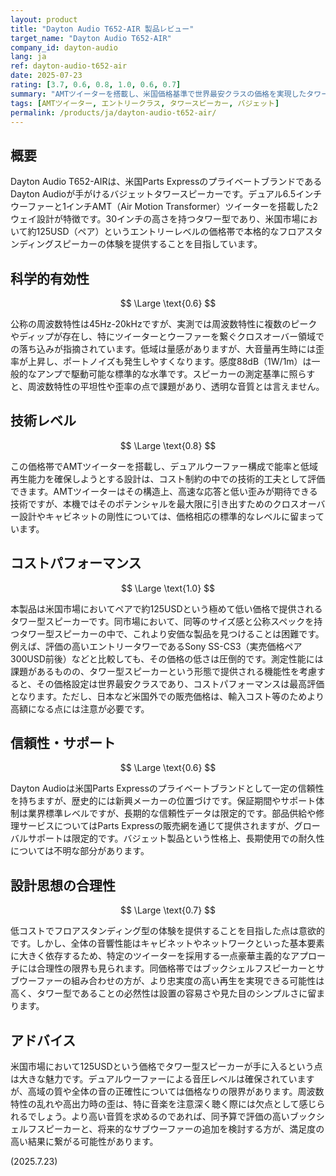 ```yaml
---
layout: product
title: "Dayton Audio T652-AIR 製品レビュー"
target_name: "Dayton Audio T652-AIR"
company_id: dayton-audio
lang: ja
ref: dayton-audio-t652-air
date: 2025-07-23
rating: [3.7, 0.6, 0.8, 1.0, 0.6, 0.7]
summary: "AMTツイーターを搭載し、米国価格基準で世界最安クラスの価格を実現したタワースピーカー"
tags: [AMTツイーター, エントリークラス, タワースピーカー, バジェット]
permalink: /products/ja/dayton-audio-t652-air/
---
```

## 概要

Dayton Audio T652-AIRは、米国Parts ExpressのプライベートブランドであるDayton Audioが手がけるバジェットタワースピーカーです。デュアル6.5インチウーファーと1インチAMT（Air Motion Transformer）ツイーターを搭載した2ウェイ設計が特徴です。30インチの高さを持つタワー型であり、米国市場において約125USD（ペア）というエントリーレベルの価格帯で本格的なフロアスタンディングスピーカーの体験を提供することを目指しています。

## 科学的有効性

$$ \Large \text{0.6} $$

公称の周波数特性は45Hz-20kHzですが、実測では周波数特性に複数のピークやディップが存在し、特にツイーターとウーファーを繋ぐクロスオーバー領域での落ち込みが指摘されています。低域は量感がありますが、大音量再生時には歪率が上昇し、ポートノイズも発生しやすくなります。感度88dB（1W/1m）は一般的なアンプで駆動可能な標準的な水準です。スピーカーの測定基準に照らすと、周波数特性の平坦性や歪率の点で課題があり、透明な音質とは言えません。

## 技術レベル

$$ \Large \text{0.8} $$

この価格帯でAMTツイーターを搭載し、デュアルウーファー構成で能率と低域再生能力を確保しようとする設計は、コスト制約の中での技術的工夫として評価できます。AMTツイーターはその構造上、高速な応答と低い歪みが期待できる技術ですが、本機ではそのポテンシャルを最大限に引き出すためのクロスオーバー設計やキャビネットの剛性については、価格相応の標準的なレベルに留まっています。

## コストパフォーマンス

$$ \Large \text{1.0} $$

本製品は米国市場においてペアで約125USDという極めて低い価格で提供されるタワー型スピーカーです。同市場において、同等のサイズ感と公称スペックを持つタワー型スピーカーの中で、これより安価な製品を見つけることは困難です。例えば、評価の高いエントリータワーであるSony SS-CS3（実売価格ペア300USD前後）などと比較しても、その価格の低さは圧倒的です。測定性能には課題があるものの、タワー型スピーカーという形態で提供される機能性を考慮すると、その価格設定は世界最安クラスであり、コストパフォーマンスは最高評価となります。ただし、日本など米国外での販売価格は、輸入コスト等のためより高額になる点には注意が必要です。

## 信頼性・サポート

$$ \Large \text{0.6} $$

Dayton Audioは米国Parts Expressのプライベートブランドとして一定の信頼性を持ちますが、歴史的には新興メーカーの位置づけです。保証期間やサポート体制は業界標準レベルですが、長期的な信頼性データは限定的です。部品供給や修理サービスについてはParts Expressの販売網を通じて提供されますが、グローバルサポートは限定的です。バジェット製品という性格上、長期使用での耐久性については不明な部分があります。

## 設計思想の合理性

$$ \Large \text{0.7} $$

低コストでフロアスタンディング型の体験を提供することを目指した点は意欲的です。しかし、全体の音響性能はキャビネットやネットワークといった基本要素に大きく依存するため、特定のツイーターを採用する一点豪華主義的なアプローチには合理性の限界も見られます。同価格帯ではブックシェルフスピーカーとサブウーファーの組み合わせの方が、より忠実度の高い再生を実現できる可能性は高く、タワー型であることの必然性は設置の容易さや見た目のシンプルさに留まります。

## アドバイス

米国市場において125USDという価格でタワー型スピーカーが手に入るという点は大きな魅力です。デュアルウーファーによる音圧レベルは確保されていますが、高域の質や全体の音の正確性については価格なりの限界があります。周波数特性の乱れや高出力時の歪は、特に音楽を注意深く聴く際には欠点として感じられるでしょう。より高い音質を求めるのであれば、同予算で評価の高いブックシェルフスピーカーと、将来的なサブウーファーの追加を検討する方が、満足度の高い結果に繋がる可能性があります。

(2025.7.23)
